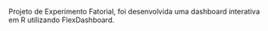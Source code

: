 Projeto de Experimento Fatorial, foi desenvolvida uma dashboard interativa em R utilizando FlexDashboard.
